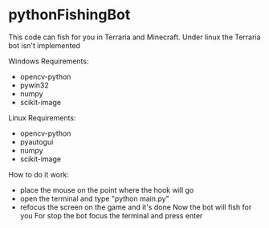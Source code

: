 # pythonFishingBot
This code can fish for you in Terraria and Minecraft. Under linux the Terraria bot isn't implemented

Windows Requirements:
  - opencv-python
  - pywin32
  - numpy
  - scikit-image
  
Linux Requirements:
  - opencv-python
  - pyautogui
  - numpy
  - scikit-image

How to do it work:
  - place the mouse on the point where the hook will go
  - open the terminal and type "python main.py"
  - refocus the screen on the game and it's done
Now the bot will fish for you
For stop the bot focus the terminal and press enter
